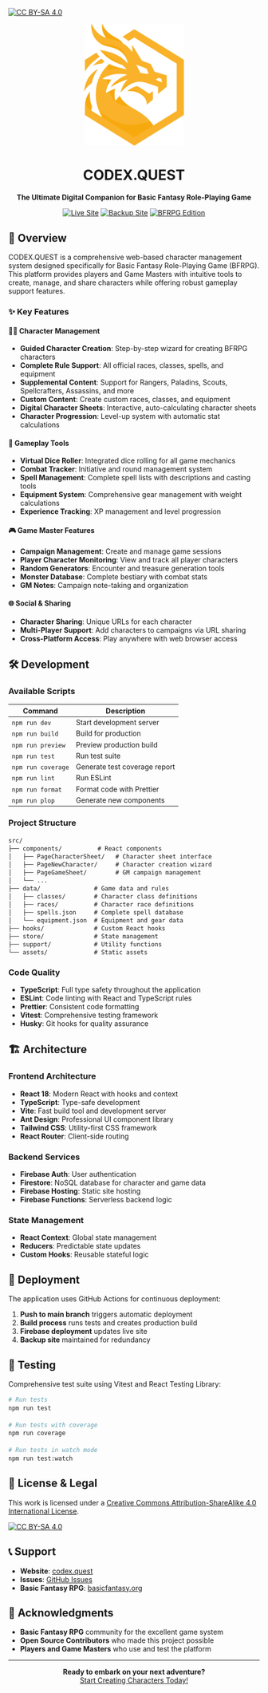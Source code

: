 [![CC BY-SA 4.0][cc-by-sa-shield]][cc-by-sa]

[cc-by-sa]: http://creativecommons.org/licenses/by-sa/4.0/
[cc-by-sa-image]: https://licensebuttons.net/l/by-sa/4.0/88x31.png
[cc-by-sa-shield]: https://img.shields.io/badge/License-CC%20BY--SA%204.0-lightgrey.svg

<div align="center">
  <img src="https://github.com/gvorbeck/codex-quest/blob/main/src/assets/images/dragon-head.webp" width="200" alt="CODEX.QUEST Logo" />
  
  # CODEX.QUEST
  **The Ultimate Digital Companion for Basic Fantasy Role-Playing Game**
  
  [![Live Site](https://img.shields.io/badge/Live%20Site-codex.quest-blue)](https://codex.quest)
  [![Backup Site](https://img.shields.io/badge/Backup-Firebase-orange)](https://codex-quest.firebaseapp.com/)
  [![BFRPG Edition](https://img.shields.io/badge/BFRPG-4th%20Edition-red)](https://basicfantasy.org)
</div>

## 🎯 Overview

CODEX.QUEST is a comprehensive web-based character management system designed specifically for Basic Fantasy Role-Playing Game (BFRPG). This platform provides players and Game Masters with intuitive tools to create, manage, and share characters while offering robust gameplay support features.

### ✨ Key Features

#### 🧙‍♂️ **Character Management**

- **Guided Character Creation**: Step-by-step wizard for creating BFRPG characters
- **Complete Rule Support**: All official races, classes, spells, and equipment
- **Supplemental Content**: Support for Rangers, Paladins, Scouts, Spellcrafters, Assassins, and more
- **Custom Content**: Create custom races, classes, and equipment
- **Digital Character Sheets**: Interactive, auto-calculating character sheets
- **Character Progression**: Level-up system with automatic stat calculations

#### 🎲 **Gameplay Tools**

- **Virtual Dice Roller**: Integrated dice rolling for all game mechanics
- **Combat Tracker**: Initiative and round management system
- **Spell Management**: Complete spell lists with descriptions and casting tools
- **Equipment System**: Comprehensive gear management with weight calculations
- **Experience Tracking**: XP management and level progression

#### 🎮 **Game Master Features**

- **Campaign Management**: Create and manage game sessions
- **Player Character Monitoring**: View and track all player characters
- **Random Generators**: Encounter and treasure generation tools
- **Monster Database**: Complete bestiary with combat stats
- **GM Notes**: Campaign note-taking and organization

#### 🌐 **Social & Sharing**

- **Character Sharing**: Unique URLs for each character
- **Multi-Player Support**: Add characters to campaigns via URL sharing
- **Cross-Platform Access**: Play anywhere with web browser access

## 🛠️ Development

### Available Scripts

| Command            | Description                   |
| ------------------ | ----------------------------- |
| `npm run dev`      | Start development server      |
| `npm run build`    | Build for production          |
| `npm run preview`  | Preview production build      |
| `npm run test`     | Run test suite                |
| `npm run coverage` | Generate test coverage report |
| `npm run lint`     | Run ESLint                    |
| `npm run format`   | Format code with Prettier     |
| `npm run plop`     | Generate new components       |

### Project Structure

```
src/
├── components/          # React components
│   ├── PageCharacterSheet/   # Character sheet interface
│   ├── PageNewCharacter/     # Character creation wizard
│   ├── PageGameSheet/        # GM campaign management
│   └── ...
├── data/               # Game data and rules
│   ├── classes/        # Character class definitions
│   ├── races/          # Character race definitions
│   ├── spells.json     # Complete spell database
│   └── equipment.json  # Equipment and gear data
├── hooks/              # Custom React hooks
├── store/              # State management
├── support/            # Utility functions
└── assets/             # Static assets
```

### Code Quality

- **TypeScript**: Full type safety throughout the application
- **ESLint**: Code linting with React and TypeScript rules
- **Prettier**: Consistent code formatting
- **Vitest**: Comprehensive testing framework
- **Husky**: Git hooks for quality assurance

## 🏗️ Architecture

### Frontend Architecture

- **React 18**: Modern React with hooks and context
- **TypeScript**: Type-safe development
- **Vite**: Fast build tool and development server
- **Ant Design**: Professional UI component library
- **Tailwind CSS**: Utility-first CSS framework
- **React Router**: Client-side routing

### Backend Services

- **Firebase Auth**: User authentication
- **Firestore**: NoSQL database for character and game data
- **Firebase Hosting**: Static site hosting
- **Firebase Functions**: Serverless backend logic

### State Management

- **React Context**: Global state management
- **Reducers**: Predictable state updates
- **Custom Hooks**: Reusable stateful logic

## 🚢 Deployment

The application uses GitHub Actions for continuous deployment:

1. **Push to main branch** triggers automatic deployment
2. **Build process** runs tests and creates production build
3. **Firebase deployment** updates live site
4. **Backup site** maintained for redundancy

## 🧪 Testing

Comprehensive test suite using Vitest and React Testing Library:

```bash
# Run tests
npm run test

# Run tests with coverage
npm run coverage

# Run tests in watch mode
npm run test:watch
```

## 📄 License & Legal

This work is licensed under a
[Creative Commons Attribution-ShareAlike 4.0 International License][cc-by-sa].

[![CC BY-SA 4.0][cc-by-sa-image]][cc-by-sa]

## 📞 Support

- **Website**: [codex.quest](https://codex.quest)
- **Issues**: [GitHub Issues](https://github.com/gvorbeck/codex-quest/issues)
- **Basic Fantasy RPG**: [basicfantasy.org](https://basicfantasy.org)

## 🙏 Acknowledgments

- **Basic Fantasy RPG** community for the excellent game system
- **Open Source Contributors** who made this project possible
- **Players and Game Masters** who use and test the platform

---

<div align="center">
  <strong>Ready to embark on your next adventure?</strong><br>
  <a href="https://codex.quest">Start Creating Characters Today!</a>
</div>
